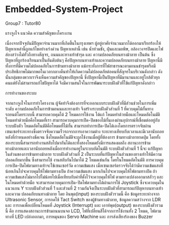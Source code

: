 # Embedded-System-Project
Group7 : Tutor80




แรงจูงใจ แนวคิด ความสำคัญของโครงงาน
	
 
 
 
 เนื่องจากปัจจุบันมีปัญหาจำนวนมากที่เกิดขึ้นในกรุงเทพฯ ผู้อยู่อาศัยจำนวนมากได้ออกมาเรียกร้องให้ปัญหาเหล่านี้ถูกแก้ไขอย่างเร่งด่วน ปัญหาเหล่านี้ เช่น น้ำท่วมขัง, ฝุ่นและมลพิษ, กล้องวงจรปิดและไฟส่องสว่างไม่ทั่วถึงทางสัญจร, ถนนและทางเท้าชำรุด และ ความปลอดภัยบนทางม้าลาย เป็นต้น ซึ่งปัญหาที่ถูกร้องเรียนมาเป็นอันดับต้นๆ คือปัญหาบนทางเท้าและความปลอดภัยบนทางม้าลาย ปัญหานี้มีทั้งการที่มีความไม่ปลอดภัยในการข้ามทางม้าลาย แม้กระทั่งการที่ไฟสาธารณะตามถนนชำรุดหรือมีประสิทธิภาพไม่มากพอในเวลากลางคืนทำให้เกิดความไม่ปลอดภัยต่อคนที่สัญจรในบริเวณดังกล่าว ดังนั้นกลุ่มของพวกเราจึงเห็นความสำคัญของปัญหานี้ ซึ่งปัญหานี้เป็นปัญหาที่มีมานานและอยู่ใกล้ตัวทุกคนแต่ยังไม่สามารถแก้ไขปัญหาได้ จึงมีความสนใจในการพัฒนาระบบฝังตัวที่ใช้แก้ปัญหาดังกล่าว


การทำงานของระบบ






จากแรงจูงใจในการทำโครงงาน ผู้จัดทำจึงต้องการที่จะออกแบบระบบฝังตัวที่มีส่วนช่วยในการเพิ่มระดับ
ความปลอดภัยในการข้ามถนนและทางเท้า จึงสร้างระบบฝังตัวส่วนที่ 1 ที่ควบคุมไม้กั้นทางรถยนต์โดยระบบนี้
สามารถควบคุมได้ 2 โหมดการใช้งาน ได้แก่ โหมดทำด้วยมือและโหมดอัตโนมัติโหมดทำด้วยมือคือโหมดที่เรา
สามารถควบคุมการเปิด-ปิดของไม้กั้นเองผ่านอุปกรณ์ที่เชื่อมต่ออยู่กับระบบฝังตัว โหมดอัตโนมัติคือโหมดที่ไม้กั้น
สามารถทำการเปิด-ปิดได้เองโดยการตรวจจับผ่านเซนเซอร์ระยะทางซึ่งตรวจจับความเร็วรถจากการเอาความต่าง
ระยะทางเทียบกับเวลาและมีเวลานับถอยหลังที่กำหนดอย่างชัดเจน ซึ่งโหมดอัตโนมัติจะถูกใช้งานเมื่อผู้ที่ต้องการ
ข้ามทางม้าลายกดปุ่ม โดยทั้งสองระบบนี้สามารถทำงานสลับไปมากันได้และทั้งสองโหมดยังมีการแสดงผลถึง
สถานะการข้ามทางม้าลายและเวลานับถอยหลังเมื่อการทำงานอยู่ในระบบอัตโนมัติ ระบบฝังตัวส่วนที่ 1 นี้จะ
แก้ปัญหาในส่วนของการข้ามทางม้าลาย
ระบบฝังตัวส่วนที่ 2 เป็นระบบที่แก้ปัญหาในส่วนของทางเท้าให้มีความปลอดภัยมากขึ้น ซึ่งสามารถใช้
งานสลับกันไปมาได้ 2 โหมดเช่นกัน โดยในโหมดอัตโนมัติ การควบคุมการเปิด-ปิดไฟตามทางเท้าจะใช้เซนเซอร์วัด
ความเข้มแสง เมื่อเซนเซอร์ตรวจจับได้ว่ามีความเข้มแสงที่น้อยเกินไปจะควบคุมให้ไฟตามทางเปิด ถ้าความเข้มแสง
มากเกินไปจะควบคุมให้ไฟตามทางปิด ถ้าความเข้มแสงไม่มากไปไม่น้อยไปเมื่อเทียบกับค่าที่ตั้งไว้จะควบคุมให้ไฟ
ตามทางเปล่งออกมาสลัวๆ และในโหมดทำด้วยมือ จะสามารถควบคุมการเปิด-ปิดไฟตามทางได้ผ่านการใช้ 
Joystick ซึ่งจะควบคุมในแนวแกน Y
ระบบฝังตัวส่วนที่ 1 และส่วนที่ 2 รวมกันจึงเป็นระบบฝังตัวที่สามารถแก้ปัญหาบนทางเท้าและความ
ปลอดภัยบนทางม้าลาย โดย อินพุต(input) ของระบบฝังตัวรวมนี้ คือ ข้อมูลระยะห่างจาก Ultrasonic Sensor,
การกดใช้ Tact Switch ของผู้ข้ามทางม้าลาย, ข้อมูลความสว่างจาก LDR และ การกดเพื่อเปลี่ยนโหมดที่ 
Joystick (Interrupt) และ เอาท์พุต(output) ของระบบฝังตัวรวมนี้ คือ การแสดงสถานะการข้ามถนนบนจอ 
LCD, ไฟที่เปลี่ยนสีได้จากการใช้งานทั้ง 2 โหมด, ไฟตามทางที่ LED เปล่งออกมา, การหมุนของ Servo Machine 
และ การส่งเสียงร้องของ Buzzer
